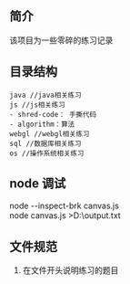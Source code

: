 ## 简介
该项目为一些零碎的练习记录

## 目录结构
```
java //java相关练习
js //js相关练习
- shred-code： 手撕代码
- algorithm：算法
webgl //webgl相关练习
sql //数据库相关练习
os //操作系统相关练习
```

## node 调试
node --inspect-brk canvas.js  
node canvas.js >D:\output.txt  

## 文件规范
1. 在文件开头说明练习的题目